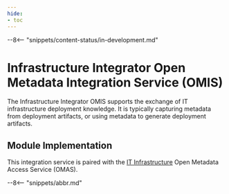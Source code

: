 ```yaml
---
hide:
- toc
---
```


<!-- SPDX-License-Identifier: CC-BY-4.0 -->
<!-- Copyright Contributors to the Egeria project. -->

--8<-- "snippets/content-status/in-development.md"

# Infrastructure Integrator Open Metadata Integration Service (OMIS)

The Infrastructure Integrator OMIS supports the exchange of IT infrastructure deployment knowledge.
It is typically capturing metadata from deployment artifacts, or
using metadata to generate deployment artifacts.

## Module Implementation

This integration service is paired with the [IT Infrastructure](/egeria-docs/services/omas/it-infrastructure/overview)
Open Metadata Access Service (OMAS).

--8<-- "snippets/abbr.md"